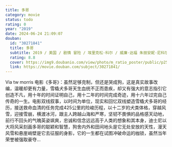 ```yaml
---
title: 多哥
category: movie
status: todo
rating: 0
year: "2019"
date: 2024-06-24 21:09:07
douban:
  id: "30271841"
  title: 多哥
  subtitle: 2019 / 美国 / 剧情 冒险 / 埃里克松·科尔 / 威廉·达福 朱丽安妮·尼科尔森
  rating: 8.8
  cover: https://img9.doubanio.com/view/photo/m_ratio_poster/public/p2575882765.jpg
  link: https://movie.douban.com/subject/30271841/
---
```


Via tw morris 电影《多哥》：虽然足够克制，但还是哭成狗，这是真实故事改编，温暖却更有力量，雪橇犬多哥天生血统不正而患疾，却又有强大的意志指引它创造不凡，用十年的时间证明自己，用十二年的时间完成奇迹，用十六年过完自己传奇的一生。电影双线叙事，以时间为单位，现实和回忆双线塑造雪橇犬多哥的经历，接送救命血清的任务完成425公里的险峻历程，以十二岁的犬类体格，穿越风雪，迎接雪崩，横渡冰河，跟主人跨越山海和严寒，坚韧不畏惧的品格感天动地，前行不回头的气魄英姿飒爽，忠诚和信念远远高于人类的想象和其本身，迪士尼以大将风采刻画多哥的聪颖和智慧，狗舍内外和田间地头是它无处安放的天性，漫天风雪和悬崖峭壁是它去征服的身影，它的一生都在试图冲破命运的枷锁，虽然当年荣誉被强取豪夺…